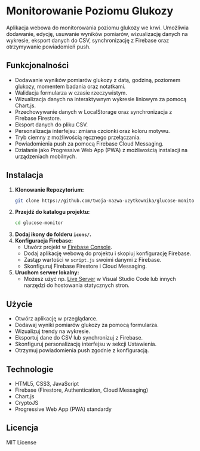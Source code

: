 # Monitorowanie Poziomu Glukozy

Aplikacja webowa do monitorowania poziomu glukozy we krwi. Umożliwia dodawanie, edycję, usuwanie wyników pomiarów, wizualizację danych na wykresie, eksport danych do CSV, synchronizację z Firebase oraz otrzymywanie powiadomień push.

## Funkcjonalności

- Dodawanie wyników pomiarów glukozy z datą, godziną, poziomem glukozy, momentem badania oraz notatkami.
- Walidacja formularza w czasie rzeczywistym.
- Wizualizacja danych na interaktywnym wykresie liniowym za pomocą Chart.js.
- Przechowywanie danych w LocalStorage oraz synchronizacja z Firebase Firestore.
- Eksport danych do pliku CSV.
- Personalizacja interfejsu: zmiana czcionki oraz koloru motywu.
- Tryb ciemny z możliwością ręcznego przełączania.
- Powiadomienia push za pomocą Firebase Cloud Messaging.
- Działanie jako Progressive Web App (PWA) z możliwością instalacji na urządzeniach mobilnych.

## Instalacja

1. **Klonowanie Repozytorium:**
    ```bash
    git clone https://github.com/twoja-nazwa-uzytkownika/glucose-monitor.git
    ```
2. **Przejdź do katalogu projektu:**
    ```bash
    cd glucose-monitor
    ```
3. **Dodaj ikony do folderu `icons/`.**
4. **Konfiguracja Firebase:**
    - Utwórz projekt w [Firebase Console](https://console.firebase.google.com/).
    - Dodaj aplikację webową do projektu i skopiuj konfigurację Firebase.
    - Zastąp wartości w `script.js` swoimi danymi z Firebase.
    - Skonfiguruj Firebase Firestore i Cloud Messaging.
5. **Uruchom serwer lokalny:**
    - Możesz użyć np. [Live Server](https://marketplace.visualstudio.com/items?itemName=ritwickdey.LiveServer) w Visual Studio Code lub innych narzędzi do hostowania statycznych stron.

## Użycie

- Otwórz aplikację w przeglądarce.
- Dodawaj wyniki pomiarów glukozy za pomocą formularza.
- Wizualizuj trendy na wykresie.
- Eksportuj dane do CSV lub synchronizuj z Firebase.
- Skonfiguruj personalizację interfejsu w sekcji Ustawienia.
- Otrzymuj powiadomienia push zgodnie z konfiguracją.

## Technologie

- HTML5, CSS3, JavaScript
- Firebase (Firestore, Authentication, Cloud Messaging)
- Chart.js
- CryptoJS
- Progressive Web App (PWA) standardy

## Licencja

MIT License
